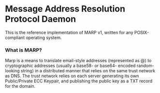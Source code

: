 # Message Address Resolution Protocol Daemon #

This is the reference implementation of MARP v1, written for any POSIX-compliant operating system.

### What is MARP? ###

Marp is a means to translate email-style addresses (represented as <handle>@<host>) to cryptographic addresses (usually a base58- or base64- encoded random-looking string) in a distributed manner that relies on the same trust network as DNS.
The trust network relies on each server generating its own Public/Private ECC Keypair, and publishing the public key as a TXT record for the <host> domain.